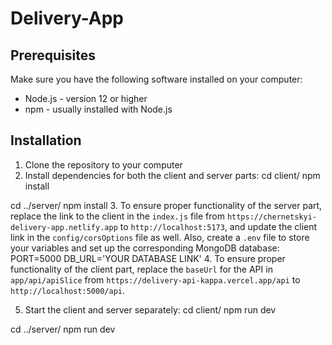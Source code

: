 # Delivery-App

## Prerequisites

Make sure you have the following software installed on your computer:

- Node.js - version 12 or higher
- npm - usually installed with Node.js

## Installation

1. Clone the repository to your computer
2. Install dependencies for both the client and server parts:
cd client/
npm install

cd ../server/
npm install
3. To ensure proper functionality of the server part, replace the link to the client in the `index.js` file from `https://chernetskyi-delivery-app.netlify.app` to `http://localhost:5173`, and update the client link in the `config/corsOptions` file as well. Also, create a `.env` file to store your variables and set up the corresponding MongoDB database:
PORT=5000
DB_URL='YOUR DATABASE LINK'
4. To ensure proper functionality of the client part, replace the `baseUrl` for the API in `app/api/apiSlice` from `https://delivery-api-kappa.vercel.app/api` to `http://localhost:5000/api`.

5. Start the client and server separately:
cd client/
npm run dev

cd ../server/
npm run dev
